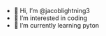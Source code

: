 - 👋 Hi, I’m @jacoblightning3
- 👀 I’m interested in coding
- 🌱 I’m currently learning pyton

<!---
jacoblightning3/jacoblightning3 is a ✨ special ✨ repository because its `README.md` (this file) appears on your GitHub profile.
You can click the Preview link to take a look at your changes.
--->
